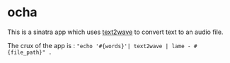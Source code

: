 ocha
====

This is a sinatra app which uses [text2wave](http://manpages.ubuntu.com/manpages/gutsy/man1/text2wave.1.html) to convert text to an audio file.

The crux of the app is : 
``
"echo '#{words}'| text2wave | lame - #{file_path}" .
``
